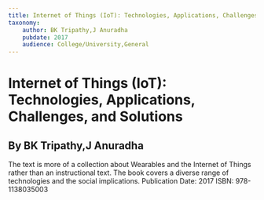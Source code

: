```yaml
---
title: Internet of Things (IoT): Technologies, Applications, Challenges, and Solutions
taxonomy:
	author: BK Tripathy,J Anuradha
	pubdate: 2017
	audience: College/University,General
---
```

# Internet of Things (IoT): Technologies, Applications, Challenges, and Solutions
## By BK Tripathy,J Anuradha

The text is more of a collection about Wearables and the Internet of Things rather than an instructional text. The book covers a diverse range of technologies and the social implications.
Publication Date: 2017
ISBN: 978-1138035003